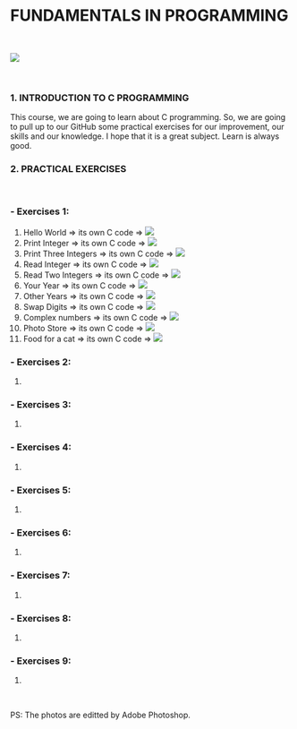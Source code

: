 # FUNDAMENTALS IN PROGRAMMING

<br>

![](CProg.png)

<br>

### 1. INTRODUCTION TO C PROGRAMMING

This course, we are going to learn about C programming. So, we are going to pull up to our GitHub some practical exercises for our improvement, our skills and our knowledge. I hope that it is a great subject. Learn is always good.

### 2. PRACTICAL EXERCISES
<br>

### - Exercises 1:
    
1. Hello World => its own C code => ![](HelloWorld.png)
2. Print Integer => its own C code => ![](Print_Integer.png)
3. Print Three Integers => its own C code => ![](Print_Three_Integers.png)
4. Read Integer => its own C code => ![](Read_Integer.png)
5. Read Two Integers => its own C code => ![](Read_Two_Integers.png)
6. Your Year => its own C code => ![](Your_Year.png)
7. Other Years => its own C code => ![](Other_Years.png)
8. Swap Digits => its own C code => ![](Swap_Digits.png)
9. Complex numbers => its own C code => ![](Complex_numbers.png)
10. Photo Store => its own C code => ![](Photo_Store.jpg)
11. Food for a cat => its own C code => ![](Food_for_cat.jpg)

### - Exercises 2:
    
1. 

### - Exercises 3:
    
1. 

### - Exercises 4:
    
1. 

### - Exercises 5:
    
1. 

### - Exercises 6:
    
1. 

### - Exercises 7:
    
1. 

### - Exercises 8:
    
1. 

### - Exercises 9:
    
1. 

<br>

PS: The photos are editted by Adobe Photoshop.